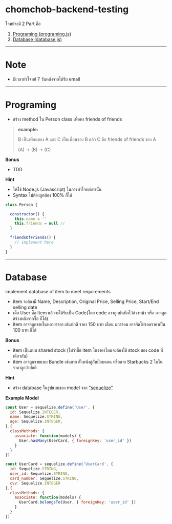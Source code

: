 # chomchob-backend-testing

โจทย์จะมี 2 Part คือ
1. [Programing (programing.js)](#Programing)
2. [Database (database.js)](#Database)

---

# Note
- มีเวลาทำโจทย์ 7 วันหลังจากได้รับ email 

---

# Programing

  - สร้าง method ใน Person class เพื่อหา friends of friends


  > **example:**
  >
  > B เป็นเพื่อนของ A และ C เป็นเพื่อนของ B แล้ว C คือ friends of friends ของ A
  >
  > (A) -> (B) -> (C)

  **Bonus**
  - TDD 
  
  **Hint**
  - ให้ใช้ Node.js (Javascript) ในการทำโจทย์เท่านั้น
  - Syntax ไม่ต้องถูกต้อง 100% ก็ได้

  ```js
  class Person {
  
    constructor() {
      this.name = ''
      this.friends = null //
    }

    friendsOfFriends() {
      // implement here
    }
  }
  ```


---

# Database

implement database of item to meet requirements
  
  - item จะต้องมี Name, Description, Original Price, Selling Price, Start/End selling date
  - เมื่อ User ซื้อ Item แล้วจะได้รับเป็น Code(โดย code อาจถูกบันทึกไว้ล่วงหน้า หรือ อาจถูกสร้างหลังจากซื้อ ก็ได้)
  - item อาจจถูกขายในหลายราคา เช่นปกติ ราคา 150 บาท เดือน มกราคม อาจจัดโปรลดราคาเป็น 100 บาท ก็ได้

  **Bonus**
  
  - item เป็นแบบ shared stock (ไม่ว่าซื้อ item ในราคาไหนจะต้องใช้ stock ของ code ที่เดียวกัน)
  - item อาจถูกขายแบบ Bundle เช่นขาย ตั้๋วหนังคู่กับป๊อบคอน หรือขาย Starbucks 2 ใบในราคาถูกว่าปกติ

  **Hint**

  - สร้าง database ในรูปแบบของ model จาก ["sequelize"](https://github.com/sequelize/sequelize)

  
  **Example Model**

  ```js
  const User = sequelize.define('User', {
    id: Sequelize.INTEGER,
    name: Sequelize.STRING,
    age: Sequelize.INTEGER,
  },{
    classMethods: {
      associate: function(models) {
        User.hasMany(UserCard, { foreignKey: 'user_id' })
      }
    }
  })

  const UserCard = sequelize.define('UserCard', {
    id: Sequelize.STRING,
    user_id: Sequelize.STRING,
    card_number: Sequelize.STRING,
    cvv: Sequelize.INTEGER
  },{
    classMethods: {
      associate: function(models) {
        UserCard.belongsTo(User, { foreignKey: 'user_id' })
      }
    }
  })
  ```


